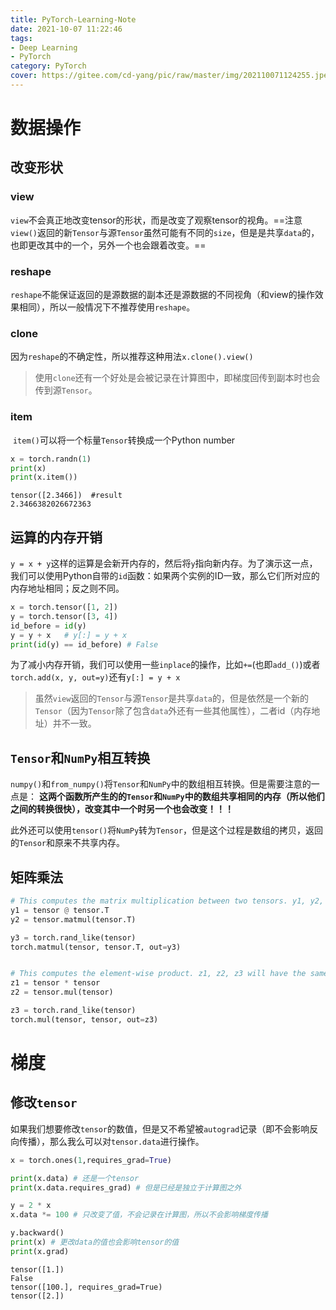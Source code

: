 ```yaml
---
title: PyTorch-Learning-Note
date: 2021-10-07 11:22:46
tags:
- Deep Learning
- PyTorch
category: PyTorch
cover: https://gitee.com/cd-yang/pic/raw/master/img/202110071124255.jpeg
---
```


<!DOCTYPE html>
<html>
<head>
<meta  charset=utf-8"/>
    <style>
        mark {
            background-color:#ffd351 ; font-weight:bold;
        }
    </style>

# 数据操作

## 改变形状

### view

​		`view`不会真正地改变tensor的形状，而是改变了观察tensor的视角。==注意`view()`返回的新`Tensor`与源`Tensor`虽然可能有不同的`size`，但是是共享`data`的，也即更改其中的一个，另外一个也会跟着改变。==

### reshape

​		`reshape`不能保证返回的是源数据的副本还是源数据的不同视角（和view的操作效果相同），所以一般情况下不推荐使用`reshape`。

### clone

​		因为`reshape`的不确定性，所以推荐这种用法`x.clone().view()`

> 使用`clone`还有一个好处是会被记录在计算图中，即梯度回传到副本时也会传到源`Tensor`。

### item

​		`item()`可以将一个标量`Tensor`转换成一个Python number

```python
x = torch.randn(1)
print(x)
print(x.item())
```

```
tensor([2.3466])  #result
2.3466382026672363
```

## 运算的内存开销

​		`y = x + y`这样的运算是会新开内存的，然后将`y`指向新内存。为了演示这一点，我们可以使用Python自带的`id`函数：如果两个实例的ID一致，那么它们所对应的内存地址相同；反之则不同。

```python
x = torch.tensor([1, 2])
y = torch.tensor([3, 4])
id_before = id(y)
y = y + x   # y[:] = y + x
print(id(y) == id_before) # False 
```

​		为了减小内存开销，我们可以使用一些`inplace`的操作，比如`+=`(也即`add_()`)或者`torch.add(x, y, out=y)`还有`y[:] = y + x`

>虽然`view`返回的`Tensor`与源`Tensor`是共享`data`的，但是依然是一个新的`Tensor`（因为`Tensor`除了包含`data`外还有一些其他属性），二者id（内存地址）并不一致。

## `Tensor`和`NumPy`相互转换

​		`numpy()`和`from_numpy()`将`Tensor`和`NumPy`中的数组相互转换。但是需要注意的一点是： **这两个函数所产生的的`Tensor`和`NumPy`中的数组共享相同的内存（所以他们之间的转换很快），改变其中一个时另一个也会改变！！！**

​	此外还可以使用`tensor()`将`NumPy`转为`Tensor`，但是这个过程是数组的拷贝，返回的`Tensor`和原来不共享内存。

## 矩阵乘法

```python
# This computes the matrix multiplication between two tensors. y1, y2, y3 will have the same value
y1 = tensor @ tensor.T
y2 = tensor.matmul(tensor.T)

y3 = torch.rand_like(tensor)
torch.matmul(tensor, tensor.T, out=y3)


# This computes the element-wise product. z1, z2, z3 will have the same value
z1 = tensor * tensor
z2 = tensor.mul(tensor)

z3 = torch.rand_like(tensor)
torch.mul(tensor, tensor, out=z3)
```



# 梯度

## 修改`tensor`

​		如果我们想要修改`tensor`的数值，但是又不希望被`autograd`记录（即不会影响反向传播），那么我么可以对`tensor.data`进行操作。

```python
x = torch.ones(1,requires_grad=True)

print(x.data) # 还是一个tensor
print(x.data.requires_grad) # 但是已经是独立于计算图之外

y = 2 * x
x.data *= 100 # 只改变了值，不会记录在计算图，所以不会影响梯度传播

y.backward()
print(x) # 更改data的值也会影响tensor的值
print(x.grad)
```

```
tensor([1.])
False
tensor([100.], requires_grad=True)
tensor([2.])
```



